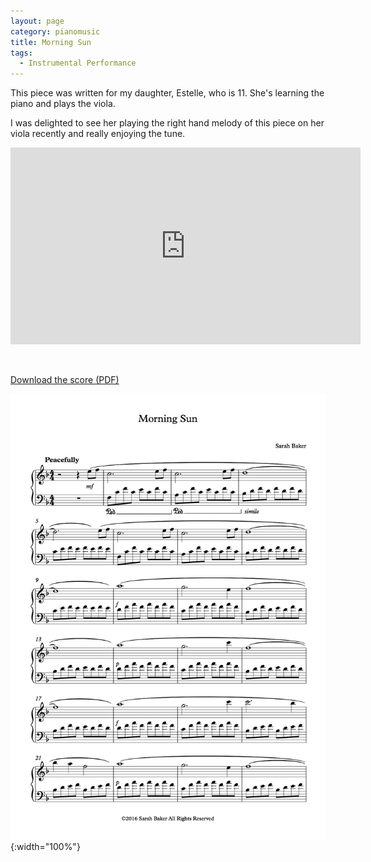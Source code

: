 ```yaml
---
layout: page
category: pianomusic
title: Morning Sun
tags:
  - Instrumental Performance
---
```


This piece was written for my daughter, Estelle, who is 11. She's learning the piano and plays the viola. 

I was delighted to see her playing the right hand melody of this piece on her viola recently and really enjoying the tune.


<iframe width="560" height="315" src="https://www.youtube.com/embed/IyeDEIIW5mo" frameborder="0" allowfullscreen></iframe>

&nbsp;

[Download the score (PDF)](/public/files/morning-sun.pdf)

![Afternoon Thoughts score example](/public/images/scores/morning-sun.jpg){:width="100%"}